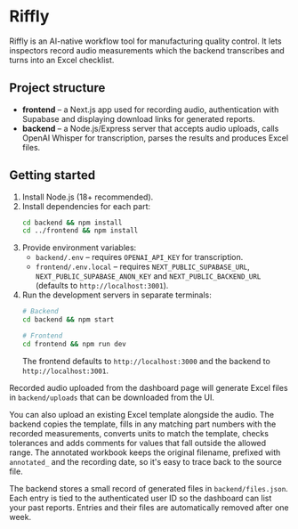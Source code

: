 # Riffly

Riffly is an AI-native workflow tool for manufacturing quality control. It lets inspectors record audio measurements which the backend transcribes and turns into an Excel checklist.

## Project structure

- **frontend** – a Next.js app used for recording audio, authentication with Supabase and displaying download links for generated reports.
- **backend** – a Node.js/Express server that accepts audio uploads, calls OpenAI Whisper for transcription, parses the results and produces Excel files.

## Getting started

1. Install Node.js (18+ recommended).
2. Install dependencies for each part:
   ```bash
   cd backend && npm install
   cd ../frontend && npm install
   ```
3. Provide environment variables:
   - `backend/.env` – requires `OPENAI_API_KEY` for transcription.
   - `frontend/.env.local` – requires `NEXT_PUBLIC_SUPABASE_URL`, `NEXT_PUBLIC_SUPABASE_ANON_KEY` and `NEXT_PUBLIC_BACKEND_URL` (defaults to `http://localhost:3001`).
4. Run the development servers in separate terminals:
   ```bash
   # Backend
   cd backend && npm start

   # Frontend
   cd frontend && npm run dev
   ```
   The frontend defaults to `http://localhost:3000` and the backend to `http://localhost:3001`.

Recorded audio uploaded from the dashboard page will generate Excel files in `backend/uploads` that can be downloaded from the UI.

You can also upload an existing Excel template alongside the audio. The backend
copies the template, fills in any matching part numbers with the recorded
measurements, converts units to match the template, checks tolerances and adds
comments for values that fall outside the allowed range. The annotated workbook
keeps the original filename, prefixed with `annotated_` and the recording date,
so it's easy to trace back to the source file.

The backend stores a small record of generated files in `backend/files.json`. Each
entry is tied to the authenticated user ID so the dashboard can list your past
reports. Entries and their files are automatically removed after one week.
